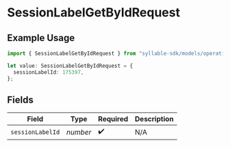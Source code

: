 # SessionLabelGetByIdRequest

## Example Usage

```typescript
import { SessionLabelGetByIdRequest } from "syllable-sdk/models/operations";

let value: SessionLabelGetByIdRequest = {
  sessionLabelId: 175397,
};
```

## Fields

| Field              | Type               | Required           | Description        |
| ------------------ | ------------------ | ------------------ | ------------------ |
| `sessionLabelId`   | *number*           | :heavy_check_mark: | N/A                |